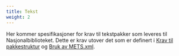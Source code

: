 ```yaml
---
title: Tekst
weight: 2
---
```



Her kommer spesifikasjoner for krav til tekstpakker som leveres til Nasjonalbiblioteket. Dette er krav utover det som er definert i [Krav til pakkestruktur](https://digitalpreservation.no/nb/docs/dps/sip/1.0/structure/) og [Bruk av METS.xml](https://digitalpreservation.no/nb/docs/dps/sip/1.0/mets/).